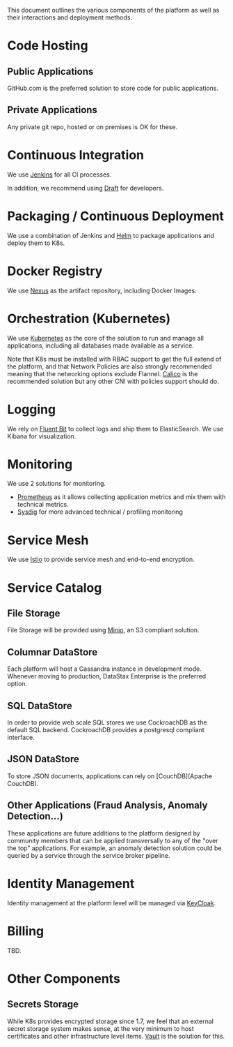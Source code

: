 This document outlines the various components of the platform as well as their interactions and deployment methods. 

# Code Hosting
## Public Applications

GitHub.com is the preferred solution to store code for public applications. 

## Private Applications

Any private git repo, hosted or on premises is OK for these. 

# Continuous Integration 


We use [Jenkins](https://jenkins.io/) for all CI processes.

In addition, we recommend using [Draft](https://github.com/Azure/draft) for developers. 

# Packaging / Continuous Deployment

We use a combination of Jenkins and [Helm](https://github.com/kubernetes/helm) to package applications and deploy them to K8s.

# Docker Registry

We use [Nexus](https://www.sonatype.com/nexus-repository-oss) as the artifact repository, including Docker Images. 

# Orchestration (Kubernetes)

We use [Kubernetes](https://kubernetes.io) as the core of the solution to run and manage all applications, including all databases made available as a service. 

Note that K8s must be installed with RBAC support to get the full extend of the platform, and that Network Policies are also strongly recommended meaning that the networking options exclude Flannel. [Calico](https://www.projectcalico.org/) is the recommended solution but any other CNI with policies support should do. 

# Logging

We rely on [Fluent Bit](http://fluentbit.io/) to collect logs and ship them to ElasticSearch. We use Kibana for visualization. 

# Monitoring

We use 2 solutions for monitoring. 

* [Prometheus](https://prometheus.io/) as it allows collecting application metrics and mix them with technical metrics. 
* [Sysdig](https://sysdig.com/) for more advanced technical / profiling monitoring 

# Service Mesh

We use [Istio](https://istio.io/) to provide service mesh and end-to-end encryption. 

# Service Catalog
## File Storage 

File Storage will be provided using [Minio](https://www.minio.io/), an S3 compliant solution. 

## Columnar DataStore 

Each platform will host a Cassandra instance in development mode. Whenever moving to production, DataStax Enterprise is the preferred option. 

## SQL DataStore 

In order to provide web scale SQL stores we use CockroachDB as the default SQL backend. CockroachDB provides a postgresql compliant interface.  

## JSON DataStore 

To store JSON documents, applications can rely on [CouchDB](Apache CouchDB).  

## Other Applications (Fraud Analysis, Anomaly Detection...)

These applications are future additions to the platform designed by community members that can be applied transversally to any of the "over the top" applications. For example, an anomaly detection solution could be queried by a service through the service broker pipeline. 

# Identity Management

Identity management at the platform level will be managed via [KeyCloak](http://www.keycloak.org/). 

# Billing 

TBD.

# Other Components
## Secrets Storage

While K8s provides encrypted storage since 1.7, we feel that an external secret storage system makes sense, at the very minimum to host certificates and other infrastructure level items. [Vault](https://www.vaultproject.io/) is the solution for this. 
